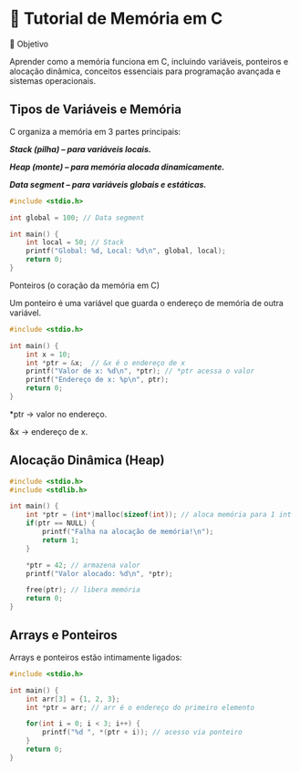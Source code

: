 # 🧠 Tutorial de Memória em C
🎯 Objetivo

Aprender como a memória funciona em C, incluindo variáveis, ponteiros e alocação dinâmica, conceitos essenciais para programação avançada e sistemas operacionais.

## Tipos de Variáveis e Memória

C organiza a memória em 3 partes principais:

***Stack (pilha) – para variáveis locais.***

***Heap (monte) – para memória alocada dinamicamente.***

***Data segment – para variáveis globais e estáticas.***

```C
#include <stdio.h>

int global = 100; // Data segment

int main() {
    int local = 50; // Stack
    printf("Global: %d, Local: %d\n", global, local);
    return 0;
}

```

Ponteiros (o coração da memória em C)

Um ponteiro é uma variável que guarda o endereço de memória de outra variável.
```C
#include <stdio.h>

int main() {
    int x = 10;
    int *ptr = &x;  // &x é o endereço de x
    printf("Valor de x: %d\n", *ptr); // *ptr acessa o valor
    printf("Endereço de x: %p\n", ptr);
    return 0;
}
```

*ptr → valor no endereço.

&x → endereço de x.

## Alocação Dinâmica (Heap)
```C
#include <stdio.h>
#include <stdlib.h>

int main() {
    int *ptr = (int*)malloc(sizeof(int)); // aloca memória para 1 int
    if(ptr == NULL) {
        printf("Falha na alocação de memória!\n");
        return 1;
    }

    *ptr = 42; // armazena valor
    printf("Valor alocado: %d\n", *ptr);

    free(ptr); // libera memória
    return 0;
}
```

## Arrays e Ponteiros

Arrays e ponteiros estão intimamente ligados:
```C
#include <stdio.h>

int main() {
    int arr[3] = {1, 2, 3};
    int *ptr = arr; // arr é o endereço do primeiro elemento

    for(int i = 0; i < 3; i++) {
        printf("%d ", *(ptr + i)); // acesso via ponteiro
    }
    return 0;
}
```
